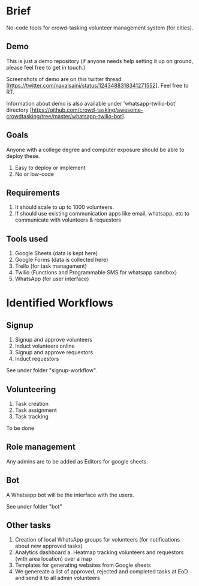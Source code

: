 # Brief

No-code tools for crowd-tasking volunteer management system (for cities).

## Demo

This is just a demo repository (if anyone needs help setting it up on ground, please feel free to get in touch.)

Screenshots of demo are on this twitter thread [https://twitter.com/navalsaini/status/1243488318341271552]. Feel free to RT.

Information about demo is also available under 'whatsapp-twilio-bot' directory [https://github.com/crowd-tasking/awesome-crowdtasking/tree/master/whatsapp-twilio-bot].

## Goals

Anyone with a college degree and computer exposure should be able to deploy these.

1. Easy to deploy or implement
2. No or low-code

## Requirements

1. It should scale to up to 1000 volunteers.
2. If should use existing communication apps like email, whatsapp, etc to communicate with volunteers & requestors


## Tools used

1. Google Sheets (data is kept here)
2. Google Forms (data is collected here)
3. Trello (for task management)
4. Twilio (Functions and Programmable SMS for whatsapp sandbox)
5. WhatsApp (for user interface)

# Identified Workflows

## Signup

1. Signup and approve volunteers
2. Induct volunteers online
3. Signup and approve requestors
4. Induct requestors

See under folder "signup-workflow".

## Volunteering

1. Task creation
2. Task assignment
3. Task tracking

To be done

## Role management

Any admins are to be added as Editors for google sheets.

## Bot

A Whatsapp bot will be the interface with the users.

See under folder "bot"

## Other tasks

1. Creation of local WhatsApp groups for volunteers (for notifications about new approved tasks)
2. Analytics dashboard 
  a. Heatmap tracking volunteers and requestors (with area location) over a map
3. Templates for generating websites from Google sheets
4. We genereate a list of approved, rejected and completed tasks at EoD and send it to all admin volunteers

